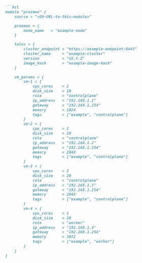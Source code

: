 ```markdown
```hcl
module "proxmox" {
    source = "<GH-URL-to-this-module>"

    proxmox = {
        node_name   = "example-node"
    }

    talos = {
        cluster_endpoint = "https://example-endpoint:6443"
        cluster_name     = "example-cluster"
        version          = "vX.Y.Z"
        image_hash       = "example-image-hash"
    }

    vm_params = {
        vm-1 = {
            cpu_cores    = 2
            disk_size    = 10
            role         = "controlplane"
            ip_address   = "192.168.1.1"
            gateway      = "192.168.1.254"
            memory       = 1024
            tags         = ["example", "controlplane"]
        }
        vm-2 = {
            cpu_cores    = 2
            disk_size    = 20
            role         = "controlplane"
            ip_address   = "192.168.1.2"
            gateway      = "192.168.1.254"
            memory       = 2048
            tags         = ["example", "controlplane"]
        }
        vm-3 = {
            cpu_cores    = 2
            disk_size    = 20
            role         = "controlplane"
            ip_address   = "192.168.1.3"
            gateway      = "192.168.1.254"
            memory       = 2048
            tags         = ["example", "controlplane"]
        }
        vm-4 = {
            cpu_cores    = 1
            disk_size    = 20
            role         = "worker"
            ip_address   = "192.168.1.4"
            gateway      = "192.168.1.254"
            memory       = 3072
            tags         = ["example", "worker"]
        }
    }
}
```
